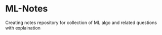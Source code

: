# ML-Notes

Creating notes repository for collection of ML algo and related questions with explaination
